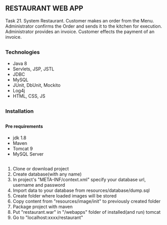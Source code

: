 ##

## RESTAURANT WEB APP

Task 21. System Restaurant. Customer makes an order from the Menu.
Administrator confirms the Order and sends it to the kitchen for
execution. Administrator provides an invoice. Customer effects the payment of an invoice.

##

### Technologies

- Java 8
- Servlets, JSP, JSTL
- JDBC
- MySQL
- JUnit, DbUnit, Mockito
- Log4j
- HTML, CSS, JS

##

### Installation

##

#### Pre requirements
- jdk 1.8
- Maven
- Tomcat 9
- MySQL Server

##

1. Clone or download project
2. Create database(with any name) 
3. In project's "META-INF/context.xml" specify your database url, username and password
4. Import data to your database from resources/database/dump.sql
5. Create folder where loaded images will be stored
6. Copy content from "resources/image/init" to previously created folder 
7. Package project with maven
8. Put "restaurant.war" in "/webapps" folder of installed(and run) tomcat
9. Go to "localhost:xxxx/restaurant"

##